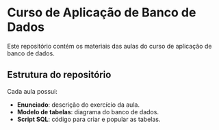 # Curso de Aplicação de Banco de Dados

Este repositório contém os materiais das aulas do curso de aplicação de banco de dados.

## Estrutura do repositório

Cada aula possui:
- **Enunciado**: descrição do exercício da aula.
- **Modelo de tabelas**: diagrama do banco de dados.
- **Script SQL**: código para criar e popular as tabelas.
